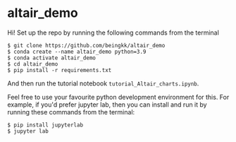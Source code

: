 # altair_demo

Hi! Set up the repo by running the following commands from the terminal
```
$ git clone https://github.com/beingkk/altair_demo
$ conda create --name altair_demo python=3.9
$ conda activate altair_demo
$ cd altair_demo 
$ pip install -r requirements.txt
```

And then run the tutorial notebook `tutorial_Altair_charts.ipynb`.

Feel free to use your favourite python development environment for this. For example, if you'd prefer jupyter lab, then you can install and run it by running these commands from the terminal:

```
$ pip install jupyterlab
$ jupyter lab
```
